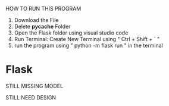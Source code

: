 HOW TO RUN THIS PROGRAM

1. Download the File
2. Delete __pycache__ Folder
3. Open the Flask folder using visual studio code
4. Run Terminal: Create New Terminal using " Ctrl + Shift + ` "
5. run the program using " python -m flask run " in the terminal

# Flask

STILL MISSING MODEL

STILL NEED DESIGN

